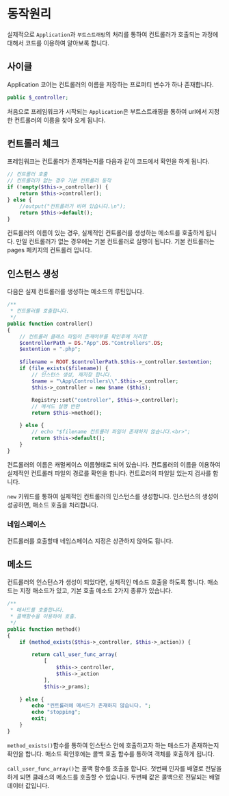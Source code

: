 # 동작원리
실제적으로 `Application`과 `부트스트래핑`의 처리를 통하여 컨트롤러가 호출되는 과정에 대해서 코드를 이용하여 알아보록 합니다.

## 사이클
Application 코어는 컨트롤러의 이름을 저장하는 프로퍼티 변수가 하나 존재합니다.

```php
public $_controller;
```

처음으로 프레임워크가 시작되는 `Application`은 부트스트래핑을 통하여 url에서 지정한 컨트롤러의 이름을 찾아 오게 됩니다. 

## 컨트롤러 체크
프레임워크는 컨트롤러가 존재하는지를 다음과 같이 코드에서 확인을 하게 됩니다.

```php
// 컨트롤러 호출
// 컨트롤러가 없는 경우 기본 컨트롤러 동작      
if (!empty($this->_controller)) {
    return $this->controller();
} else {
    //output("컨트롤러가 비여 있습니다.\n");
    return $this->default();       
}
``` 

컨트롤러의 이름이 있는 경우, 실제적인 컨트롤러를 생성하는 메소드를 호출하게 됩니다.
만일 컨트롤러가 없는 경우에는 기본 컨트롤러로 실행이 됩니다. 기본 컨트롤러는 pages 페키지의 컨트롤러 입니다.

## 인스턴스 생성
다음은 실제 컨트롤러를 생성하는 메소드의 루틴입니다.

```php
/**
 * 컨트롤러를 호출합니다.
 */
public function controller()
{
    // 컨트롤러 클래스 파일이 존재여부를 확인후에 처리함
    $controllerPath = DS."App".DS."Controllers".DS;
    $extention = ".php";
    
    $filename = ROOT.$controllerPath.$this->_controller.$extention;
    if (file_exists($filename)) {           
        // 인스턴스 생성, 재저장 합니다.
        $name = "\App\Controllers\\".$this->_controller;
        $this->_controller = new $name ($this);
        
        Registry::set("controller", $this->_controller);
        // 메서드 실행 반환
        return $this->method();

    } else {
        // echo "$filename 컨트롤러 파일이 존재하지 않습니다.<br>";
        return $this->default();                             
    }
}
```

컨트롤러의 이름은 캐멀케이스 이름형태로 되어 있습니다. 컨트롤러의 이름을 이용하여 실제적인 컨트롤러 파일의 경로를 확인을 합니다.
컨트로러의 파일일 있는지 검사를 합니다.

`new` 키워드를 통하여 실제적인 컨트롤러의 인스턴스를 생성합니다.
인스턴스의 생성이 성공하면, 매소드 호출을 처리합니다.

### 네임스페이스
컨트롤러를 호출할때 네임스페이스 지정은 상관하지 않아도 됩니다. 

## 메소드
컨트롤러의 인스턴스가 생성이 되었다면, 실제적인 메소드 호출을 하도록 합니다.
매소드는 지정 매소드가 있고, 기본 호출 메소드 2가지 종류가 있습니다.

```php
/**
 * 매서드를 호출합니다.
 * 콜백함수을 이용하여 호출.
 */
public function method()
{
    if (method_exists($this->_controller, $this->_action)) {
    
        return call_user_func_array(
            [
                $this->_controller, 
                $this->_action
            ], 
            $this->_prams);
        
    } else {
        echo "컨트롤러에 메서드가 존재하지 않습니다. ";
        echo "stopping";
        exit;
    } 
}
```

`method_exists()`함수를 통하여 인스턴스 안에 호출하고자 하는 매소드가 존재하는지 확인을 합니다.
매소드 확인후에는 콜백 호출 함수를 통하여 객체를 호출하게 됩니다.

`call_user_func_array()`는 콜백 함수를 호출을 합니다. 첫번째 인자를 배열로 전달을 하게 되면 클래스의 메소드를 호출할 수 있습니다.
두번째 값은 콜백으로 전달되는 배열 데이터 값입니다.

